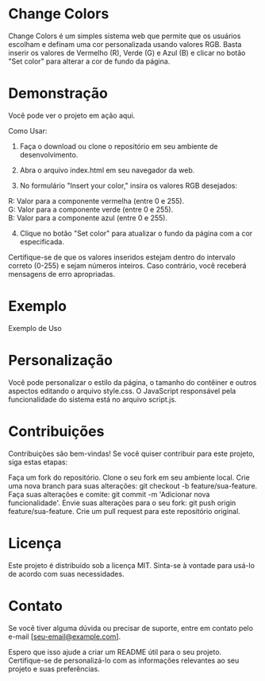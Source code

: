 # Change Colors

Change Colors é um simples sistema web que permite que os usuários escolham e definam uma cor personalizada usando valores RGB. Basta inserir os valores de Vermelho (R), Verde (G) e Azul (B) e clicar no botão "Set color" para alterar a cor de fundo da página.

# Demonstração

Você pode ver o projeto em ação aqui.

Como Usar:

1. Faça o download ou clone o repositório em seu ambiente de desenvolvimento.

2. Abra o arquivo index.html em seu navegador da web.

3. No formulário "Insert your color," insira os valores RGB desejados:

  R: Valor para a componente vermelha (entre 0 e 255).<br>
  G: Valor para a componente verde (entre 0 e 255).<br>
  B: Valor para a componente azul (entre 0 e 255).

4. Clique no botão "Set color" para atualizar o fundo da página com a cor especificada.

Certifique-se de que os valores inseridos estejam dentro do intervalo correto (0-255) e sejam números inteiros. Caso contrário, você receberá mensagens de erro apropriadas.

# Exemplo

Exemplo de Uso

# Personalização

Você pode personalizar o estilo da página, o tamanho do contêiner e outros aspectos editando o arquivo style.css. O JavaScript responsável pela funcionalidade do sistema está no arquivo script.js.

# Contribuições

Contribuições são bem-vindas! Se você quiser contribuir para este projeto, siga estas etapas:

Faça um fork do repositório.
Clone o seu fork em seu ambiente local.
Crie uma nova branch para suas alterações: git checkout -b feature/sua-feature.
Faça suas alterações e comite: git commit -m 'Adicionar nova funcionalidade'.
Envie suas alterações para o seu fork: git push origin feature/sua-feature.
Crie um pull request para este repositório original.


# Licença

Este projeto é distribuído sob a licença MIT. Sinta-se à vontade para usá-lo de acordo com suas necessidades.

# Contato

Se você tiver alguma dúvida ou precisar de suporte, entre em contato pelo e-mail [seu-email@example.com].

Espero que isso ajude a criar um README útil para o seu projeto. Certifique-se de personalizá-lo com as informações relevantes ao seu projeto e suas preferências.
